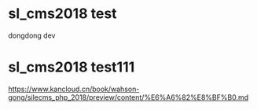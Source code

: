 	
# sl_cms2018 test

dongdong dev
# sl_cms2018 test111

https://www.kancloud.cn/book/wahson-gong/silecms_php_2018/preview/content/%E6%A6%82%E8%BF%B0.md
